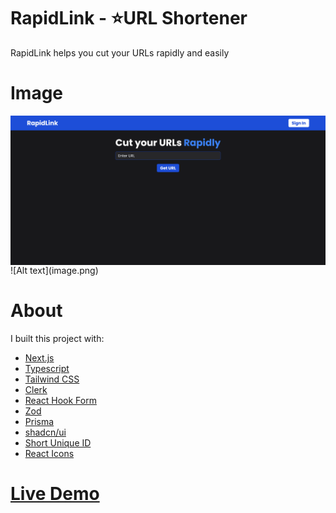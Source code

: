 # RapidLink - ⭐URL Shortener

RapidLink helps you cut your URLs rapidly and easily

# Image

<img src="./images/screenshot.png" alt="Image of RapidLink" align="center" />
![Alt text](image.png)

<br />

# About

I built this project with:

- [Next.js](https://www.npmjs.com/package/next)
- [Typescript](https://www.npmjs.com/package/typescript)
- [Tailwind CSS](https://www.npmjs.com/package/tailwindcss)
- [Clerk](https://www.npmjs.com/package/@clerk/nextjs)
- [React Hook Form](https://www.npmjs.com/package/react-hook-form)
- [Zod](https://www.npmjs.com/package/zod)
- [Prisma](https://www.npmjs.com/package/prisma)
- [shadcn/ui](https://ui.shadcn.com/)
- [Short Unique ID](https://www.npmjs.com/package/short-unique-id)
- [React Icons](https://www.npmjs.com/package/react-icons)

# [Live Demo](https://julian-rapidlink.vercel.app/)
